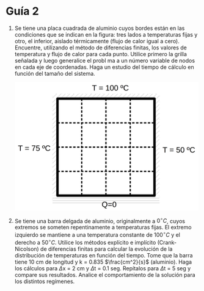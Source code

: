 # Guía 2

1.  Se tiene una placa cuadrada de aluminio cuyos bordes están en las condiciones que se indican en la figura: tres lados a temperaturas fijas y otro, el inferior, aislado térmicamente (flujo de calor igual a cero). Encuentre, utilizando el método de diferencias finitas, los valores de temperatura y flujo de calor para cada punto. Utilice primero la grilla señalada y luego generalice el probl ma a un número variable de nodos en cada eje de coordenadas. Haga un estudio del tiempo de cálculo en función del tamaño del sistema.

    ![Sistema ej 9](./img/chapa.png "Chapa ejercicio 1")


1.  Se tiene una barra delgada de aluminio, originalmente a $0^\circ C$, cuyos extremos se someten repentinamente a temperaturas fijas. El extremo izquierdo se mantiene a una temperatura constante de $100^\circ C$ y el derecho a $50^\circ C$. Utilice los métodos explícito e implícito (Crank-Nicolson) de diferencias finitas para calcular la evolución de la distribución de temperaturas en función del tiempo. Tome que la barra tiene 10 cm de longitud y k = 0.835 $\frac{cm^2}{s}$ (aluminio). Haga los cálculos para $\Delta$x = 2 cm y $\Delta$t = 0.1 seg. Repítalos para $\Delta$t = 5 seg y compare sus resultados.
Analice el comportamiento de la solución para los distintos regímenes.
